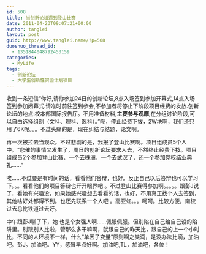 ```yaml
---
id: 508
title: 当创新论坛遇到登山比赛
date: 2011-04-23T09:07:21+00:00
author: tanglei
layout: post
guid: http://www.tanglei.name/?p=508
duoshuo_thread_id:
  - 1351844048792453159
categories:
  - MyLife
tags:
  - 创新论坛
  - 大学生创新性实验计划项目
---
```

收到一条短信“你好,请你参加24日的创新论坛,8点入场签到参加开幕式,14点入场签到参加闭幕式.请准时前往签到参会,不参加者将停止下阶段项目经费的发放.创新论坛的地点:校本部国际报告厅。不用准备材料,**主要参与观摩**,在分组讨论阶段,可以自由选择组别（文科、理科、医科）。”呃，停止经费下拨，2W块啊，我们还只用了6K呢。。。不过头痛的是，现在纠结与结题，论文啊。

再一次被拉去当观众。不过悲剧的是，我报了登山比赛啊。项目组成员5个人中。“悲催的事情又发生了，周日的创新论坛要求人去，不然终止经费下拨。项目组成员2个参加登山比赛，一个去株洲，一个去武汉了，还一个参加党校结业典礼……”

唉……不过要是有时间的话，看看他们答辩，也好。反正自己以后答辩也可以学习下。。。看看他们的项目答辩也开开眼界吧 。不过登山比赛得参加啊。。。。。跟彭J说了，看她有兴趣没，如果她感兴趣想去看看的话，也好，不用真正找个人去签到，其他啥好处都得不到。也还先联系一个人吧 。高亚虹。。。呵呵。比较方便，南校过去总比铁道过去好。

中午跟彭J聊了下，她 也是个女强人啊……佩服佩服。但别陷在自己给自己设的陷阱里。别跟别人比啦，管那么多干嘛啊，就跟自己的昨天比，跟自己的上一个小时比，不同的人环境不一样，什么“单因子变量”原则啊之类滴，是没办法比滴，加油吧。彭J。加油吧。YY，感冒早点好啊。加油吧,TL，加油吧，各位！
